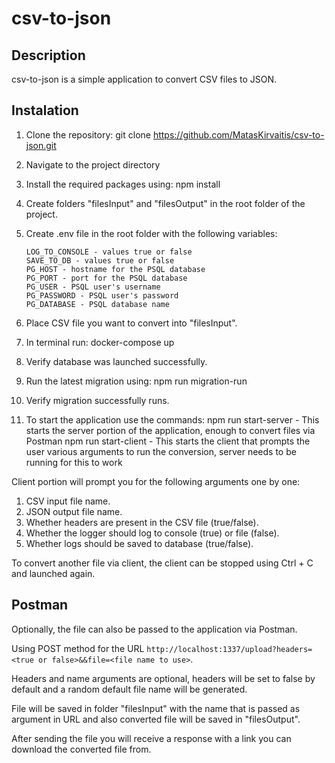 # csv-to-json

## Description
csv-to-json is a simple application to convert CSV files to JSON.

## Instalation

1. Clone the repository: git clone https://github.com/MatasKirvaitis/csv-to-json.git
2. Navigate to the project directory
3. Install the required packages using: npm install
4. Create folders "filesInput" and "filesOutput" in the root folder of the project.
5. Create .env file in the root folder with the following variables:

   `LOG_TO_CONSOLE - values true or false`  
   `SAVE_TO_DB - values true or false`  
   `PG_HOST - hostname for the PSQL database`  
   `PG_PORT - port for the PSQL database`  
   `PG_USER - PSQL user's username`  
   `PG_PASSWORD - PSQL user's password`  
   `PG_DATABASE - PSQL database name`

7. Place CSV file you want to convert into "filesInput".
8. In terminal run: docker-compose up
9. Verify database was launched successfully.
10. Run the latest migration using: npm run migration-run
11. Verify migration successfully runs.
12. To start the application use the commands:
         npm run start-server - This starts the server portion of the application, enough to convert files via Postman
         npm run start-client - This starts the client that prompts the user various arguments to run the conversion, server needs to be running for this to work

Client portion will prompt you for the following arguments one by one:
  1. CSV input file name.
  2. JSON output file name.
  3. Whether headers are present in the CSV file (true/false).
  4. Whether the logger should log to console (true) or file (false).
  5. Whether logs should be saved to database (true/false).

To convert another file via client, the client can be stopped using Ctrl + C and launched again.

## Postman
Optionally, the file can also be passed to the application via Postman.

Using POST method for the URL `http://localhost:1337/upload?headers=<true or false>&&file=<file name to use>`.

Headers and name arguments are optional, headers will be set to false by default and a random default file name will be generated.

File will be saved in folder "filesInput" with the name that is passed as argument in URL and also converted file will be saved in "filesOutput".

After sending the file you will receive a response with a link you can download the converted file from.

